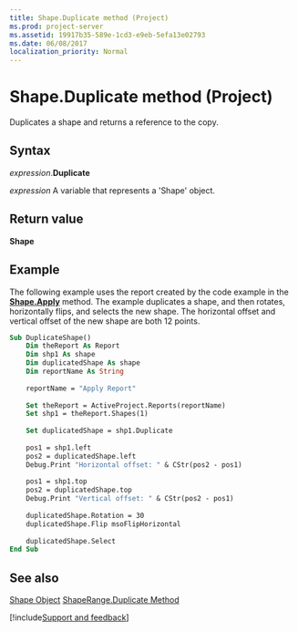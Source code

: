 ```yaml
---
title: Shape.Duplicate method (Project)
ms.prod: project-server
ms.assetid: 19917b35-589e-1cd3-e9eb-5efa13e02793
ms.date: 06/08/2017
localization_priority: Normal
---
```



# Shape.Duplicate method (Project)
Duplicates a shape and returns a reference to the copy.

## Syntax

_expression_.**Duplicate**

 _expression_ A variable that represents a 'Shape' object.


## Return value

 **Shape**


## Example

The following example uses the report created by the code example in the  **[Shape.Apply](Project.shape.apply.md)** method. The example duplicates a shape, and then rotates, horizontally flips, and selects the new shape. The horizontal offset and vertical offset of the new shape are both 12 points.


```vb
Sub DuplicateShape()
    Dim theReport As Report
    Dim shp1 As shape
    Dim duplicatedShape As shape
    Dim reportName As String
    
    reportName = "Apply Report"
    
    Set theReport = ActiveProject.Reports(reportName)
    Set shp1 = theReport.Shapes(1)
    
    Set duplicatedShape = shp1.Duplicate
    
    pos1 = shp1.left
    pos2 = duplicatedShape.left
    Debug.Print "Horizontal offset: " & CStr(pos2 - pos1)
    
    pos1 = shp1.top
    pos2 = duplicatedShape.top
    Debug.Print "Vertical offset: " & CStr(pos2 - pos1)
   
    duplicatedShape.Rotation = 30
    duplicatedShape.Flip msoFlipHorizontal
    
    duplicatedShape.Select
End Sub
```


## See also


[Shape Object](Project.shape.md)
[ShapeRange.Duplicate Method](Project.shaperange.duplicate.md)

[!include[Support and feedback](~/includes/feedback-boilerplate.md)]